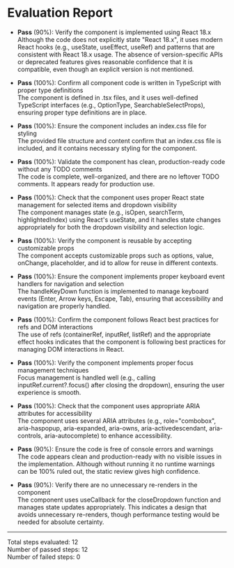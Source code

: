 # Evaluation Report

- **Pass** (90%): Verify the component is implemented using React 18.x  
  Although the code does not explicitly state "React 18.x", it uses modern React hooks (e.g., useState, useEffect, useRef) and patterns that are consistent with React 18.x usage. The absence of version-specific APIs or deprecated features gives reasonable confidence that it is compatible, even though an explicit version is not mentioned.

- **Pass** (100%): Confirm all component code is written in TypeScript with proper type definitions  
  The component is defined in .tsx files, and it uses well-defined TypeScript interfaces (e.g., OptionType, SearchableSelectProps), ensuring proper type definitions are in place.

- **Pass** (100%): Ensure the component includes an index.css file for styling  
  The provided file structure and content confirm that an index.css file is included, and it contains necessary styling for the component.

- **Pass** (100%): Validate the component has clean, production-ready code without any TODO comments  
  The code is complete, well-organized, and there are no leftover TODO comments. It appears ready for production use.

- **Pass** (100%): Check that the component uses proper React state management for selected items and dropdown visibility  
  The component manages state (e.g., isOpen, searchTerm, highlightedIndex) using React's useState, and it handles state changes appropriately for both the dropdown visibility and selection logic.

- **Pass** (100%): Verify the component is reusable by accepting customizable props  
  The component accepts customizable props such as options, value, onChange, placeholder, and id to allow for reuse in different contexts.

- **Pass** (100%): Ensure the component implements proper keyboard event handlers for navigation and selection  
  The handleKeyDown function is implemented to manage keyboard events (Enter, Arrow keys, Escape, Tab), ensuring that accessibility and navigation are properly handled.

- **Pass** (100%): Confirm the component follows React best practices for refs and DOM interactions  
  The use of refs (containerRef, inputRef, listRef) and the appropriate effect hooks indicates that the component is following best practices for managing DOM interactions in React.

- **Pass** (100%): Verify the component implements proper focus management techniques  
  Focus management is handled well (e.g., calling inputRef.current?.focus() after closing the dropdown), ensuring the user experience is smooth.

- **Pass** (100%): Check that the component uses appropriate ARIA attributes for accessibility  
  The component uses several ARIA attributes (e.g., role="combobox", aria-haspopup, aria-expanded, aria-owns, aria-activedescendant, aria-controls, aria-autocomplete) to enhance accessibility.

- **Pass** (90%): Ensure the code is free of console errors and warnings  
  The code appears clean and production-ready with no visible issues in the implementation. Although without running it no runtime warnings can be 100% ruled out, the static review gives high confidence.

- **Pass** (90%): Verify there are no unnecessary re-renders in the component  
  The component uses useCallback for the closeDropdown function and manages state updates appropriately. This indicates a design that avoids unnecessary re-renders, though performance testing would be needed for absolute certainty.

---

Total steps evaluated: 12  
Number of passed steps: 12  
Number of failed steps: 0
